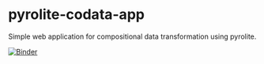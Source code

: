 # pyrolite-codata-app
Simple web application for compositional data transformation using pyrolite.

[![Binder](https://mybinder.org/badge_logo.svg)](https://mybinder.org/v2/gh/morganjwilliams/pyrolite-codata-app/develop?urlpath=voila%2Frender%2Fapp.ipynb)
